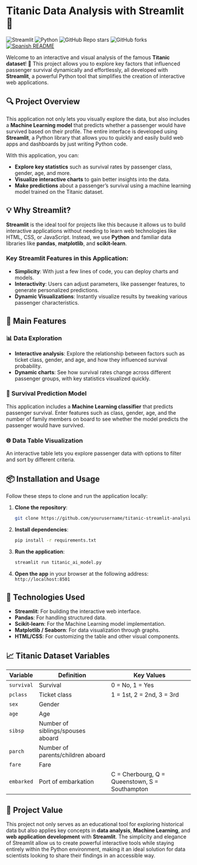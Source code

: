 # Titanic Data Analysis with Streamlit 🚢

![Streamlit](https://static.streamlit.io/badges/streamlit_badge_black_white.svg)
![Python](https://img.shields.io/badge/Python-3.8%2B-blue)
![GitHub Repo stars](https://img.shields.io/github/stars/MrEhDev/Titanic-data-analysis?style=social)
![GitHub forks](https://img.shields.io/github/forks/MrEhDev/Titanic-data-analysis?style=social)
[![Spanish README](https://img.shields.io/badge/README-Español-red.svg)](https://github.com/MrEhDev/Titanic-data-analysis/main/README-es.md)

Welcome to an interactive and visual analysis of the famous **Titanic dataset**! 🌊 This project allows you to explore key factors that influenced passenger survival dynamically and effortlessly, all developed with **Streamlit**, a powerful Python tool that simplifies the creation of interactive web applications.

## 🔍 Project Overview

This application not only lets you visually explore the data, but also includes a **Machine Learning model** that predicts whether a passenger would have survived based on their profile. The entire interface is developed using **Streamlit**, a Python library that allows you to quickly and easily build web apps and dashboards by just writing Python code.

With this application, you can:
- **Explore key statistics** such as survival rates by passenger class, gender, age, and more.
- **Visualize interactive charts** to gain better insights into the data.
- **Make predictions** about a passenger’s survival using a machine learning model trained on the Titanic dataset.

## 💡 Why Streamlit?

**Streamlit** is the ideal tool for projects like this because it allows us to build interactive applications without needing to learn web technologies like HTML, CSS, or JavaScript. Instead, we use **Python** and familiar data libraries like **pandas**, **matplotlib**, and **scikit-learn**.

### Key Streamlit Features in this Application:
- **Simplicity**: With just a few lines of code, you can deploy charts and models.
- **Interactivity**: Users can adjust parameters, like passenger features, to generate personalized predictions.
- **Dynamic Visualizations**: Instantly visualize results by tweaking various passenger characteristics.

## 🧭 Main Features

### 📊 Data Exploration
- **Interactive analysis**: Explore the relationship between factors such as ticket class, gender, and age, and how they influenced survival probability.
- **Dynamic charts**: See how survival rates change across different passenger groups, with key statistics visualized quickly.

### 🔮 Survival Prediction Model
This application includes a **Machine Learning classifier** that predicts passenger survival. Enter features such as class, gender, age, and the number of family members on board to see whether the model predicts the passenger would have survived.

### 🌐 Data Table Visualization
An interactive table lets you explore passenger data with options to filter and sort by different criteria.

## 📦 Installation and Usage

Follow these steps to clone and run the application locally:

1. **Clone the repository**:
   ```bash
   git clone https://github.com/yourusername/titanic-streamlit-analysis.git
   ```

2. **Install dependencies**:
   ```bash
   pip install -r requirements.txt
   ```

3. **Run the application**:
   ```bash
   streamlit run titanic_ai_model.py
   ```

4. **Open the app** in your browser at the following address: `http://localhost:8501`

## 🔧 Technologies Used

- **Streamlit**: For building the interactive web interface.
- **Pandas**: For handling structured data.
- **Scikit-learn**: For the Machine Learning model implementation.
- **Matplotlib / Seaborn**: For data visualization through graphs.
- **HTML/CSS**: For customizing the table and other visual components.

## 📈 Titanic Dataset Variables

| Variable  | Definition                                 | Key Values                  |
|-----------|--------------------------------------------|-----------------------------|
| `survival`| Survival                                   | 0 = No, 1 = Yes             |
| `pclass`  | Ticket class                               | 1 = 1st, 2 = 2nd, 3 = 3rd   |
| `sex`     | Gender                                     |                             |
| `age`     | Age                                        |                             |
| `sibsp`   | Number of siblings/spouses aboard          |                             |
| `parch`   | Number of parents/children aboard          |                             |
| `fare`    | Fare                                       |                             |
| `embarked`| Port of embarkation                        | C = Cherbourg, Q = Queenstown, S = Southampton |

## 🌟 Project Value

This project not only serves as an educational tool for exploring historical data but also applies key concepts in **data analysis**, **Machine Learning**, and **web application development** with **Streamlit**. The simplicity and elegance of Streamlit allow us to create powerful interactive tools while staying entirely within the Python environment, making it an ideal solution for data scientists looking to share their findings in an accessible way.


